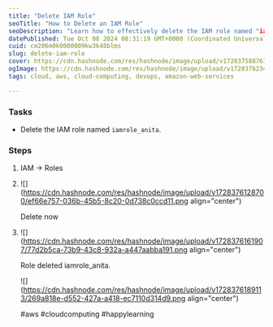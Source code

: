 ```yaml
---
title: "Delete IAM Role"
seoTitle: "How to Delete an IAM Role"
seoDescription: "Learn how to effectively delete the IAM role named "iamrole_anita" with these clear, step-by-step instructions"
datePublished: Tue Oct 08 2024 08:31:19 GMT+0000 (Coordinated Universal Time)
cuid: cm206m0k0000009kw3k48blms
slug: delete-iam-role
cover: https://cdn.hashnode.com/res/hashnode/image/upload/v1728375887616/7005d647-597b-4875-a5d0-c2aaf0de4706.png
ogImage: https://cdn.hashnode.com/res/hashnode/image/upload/v1728376234421/145671df-d3fa-49da-9139-6971e739a730.png
tags: cloud, aws, cloud-computing, devops, amazon-web-services

---
```


### Tasks

* Delete the IAM role named `iamrole_anita`.
    

### Steps

1. IAM → Roles
    
2. ![](https://cdn.hashnode.com/res/hashnode/image/upload/v1728376128700/ef66e757-036b-45b5-8c20-0d738c0ccd11.png align="center")
    
    Delete now
    
3. ![](https://cdn.hashnode.com/res/hashnode/image/upload/v1728376161907/77d2b5ca-73b9-43c8-932a-a447aabba191.png align="center")
    
    Role deleted iamrole\_anita.
    
    ![](https://cdn.hashnode.com/res/hashnode/image/upload/v1728376189113/269a818e-d552-427a-a418-ec7110d314d9.png align="center")
    
    #aws #cloudcomputing #happylearning